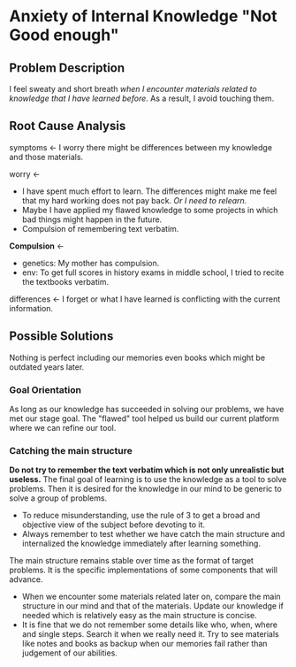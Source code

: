# Anxiety of Internal Knowledge "Not Good enough"

## Problem Description

I feel sweaty and short breath *when I encounter materials related to knowledge that I have learned before*. As a result, I avoid touching them.

## Root Cause Analysis

symptoms <- I worry there might be differences between my knowledge and those materials. 

worry <-
	
- I have spent much effort to learn. The differences might make me feel that my hard working does not pay back. *Or I need to relearn*. 
- Maybe I have applied my flawed knowledge to some projects in which bad things might happen in the future.
- Compulsion of remembering text verbatim.  

**Compulsion** <- 

- genetics: My mother has compulsion.
- env: To get full scores in history exams in middle school, I tried to  recite the textbooks verbatim.

differences <- I forget or what I have learned is conflicting with the current information.
  

## Possible Solutions

Nothing is perfect including our memories even books which might be outdated years later.

### Goal Orientation 

As long as our knowledge has succeeded in solving our problems, we have met our stage goal. The "flawed" tool helped us build our current platform where we can refine our tool. 

### Catching the main structure

**Do not try to remember the text verbatim which is not only unrealistic but useless.** The final goal of learning is to use the knowledge as a tool to solve problems. Then it is desired for the knowledge in our mind to be generic to solve a group of problems. 

- To reduce misunderstanding, use the rule of 3 to get a broad and objective view of the subject before devoting to it. 
- Always remember to test whether we have catch the main structure and internalized the knowledge immediately after learning something. 

The main structure remains stable over time as the format of target problems. It is the specific implementations of some components that will advance.
 
- When we encounter some materials related later on, compare the main structure in our mind and that of the materials. Update our knowledge if needed which is relatively easy as the main structure is concise. 
- It is fine that we do not remember some details like who, when, where and single steps. Search it when we really need it. Try to see materials like notes and books as backup when our memories fail rather than judgement of our abilities. 


<!--stackedit_data:
eyJoaXN0b3J5IjpbMTE5NjkxOTc3Nl19
-->